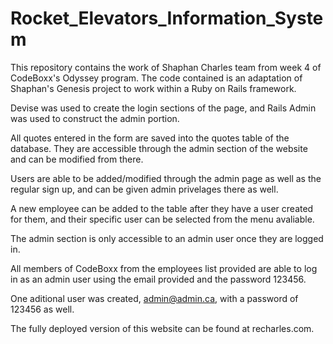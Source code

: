 # Rocket_Elevators_Information_System

This repository contains the work of Shaphan Charles team from week 4 of CodeBoxx's Odyssey program. The code contained is an adaptation of Shaphan's Genesis project to work within a Ruby on Rails framework.

Devise was used to create the login sections of the page, and Rails Admin was used to construct the admin portion.

All quotes entered in the form are saved into the quotes table of the database. They are accessible through the admin section of the website and can be modified from there.

Users are able to be added/modified through the admin page as well as the regular sign up, and can be given admin privelages there as well.

A new employee can be added to the table after they have a user created for them, and their specific user can be selected from the menu avaliable.

The admin section is only accessible to an admin user once they are logged in.

All members of CodeBoxx from the employees list provided are able to log in as an admin user using the email provided and the password 123456.

One aditional user was created, admin@admin.ca, with a password of 123456 as well.

The fully deployed version of this website can be found at recharles.com.
